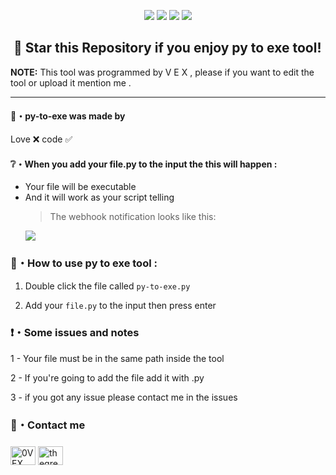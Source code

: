 <p align="center">
  <img src="https://img.shields.io/github/languages/top/0VEX/py-to-exe?style=flat-square">
  <img src="https://img.shields.io/github/last-commit/0VEX/py-to-exe?style=flat-square">
  <img src="https://img.shields.io/github/stars/0VEX/py-to-exe?color=%23daff00&label=Stars&style=flat-square">
  <img src="https://img.shields.io/github/forks/0VEX/py-to-exe?color=%23daff00&label=Forks&style=flat-square">
</p>

## ‎ ‎ ‎ ‎ ‎ ‎ ‎ ‎ ‎ ‎ ‎ ‎ ‎ ‎ 🌟 Star this Repository if you enjoy py to exe tool!

**NOTE:** This tool was programmed by V E X , please if you want to edit the tool or upload it mention me .

---

#### 🖤・py-to-exe was made by

Love ❌ code ✅

#### ❔・When you add your file.py to the input the this will happen :

- Your file will be executable
- And it will work as your script telling
  > The webhook notification looks like this:
  <p align="left"><img src="https://cdn.discordapp.com/attachments/960644907171721216/963214184936505384/unknown.png?size=4096">
  
### 📁・How to use py to exe tool :
  
1. Double click the file called `py-to-exe.py`
  
2. Add your `file.py` to the input then press enter
  
### ❗・Some issues and notes

1 - Your file must be in the same path inside the tool
  
2 - If you're going to add the file add it with .py
  
3 - if you got any issue please contact me in the issues
  
### 💠・Contact me
<h3 align="left"></h3>
<p align="left">
<a href="https://instagram.com/thegreatvex" target="blank"><img align="center" src="https://raw.githubusercontent.com/rahuldkjain/github-profile-readme-generator/master/src/images/icons/Social/instagram.svg" alt="0VEX" height="30" width="40" /></a>
<a href="https://t.me/thegreatvx" target="blank"><img align="center" src="https://upload.wikimedia.org/wikipedia/commons/8/82/Telegram_logo.svg" alt="thegreatvx" height="30" width="40" /></a>

